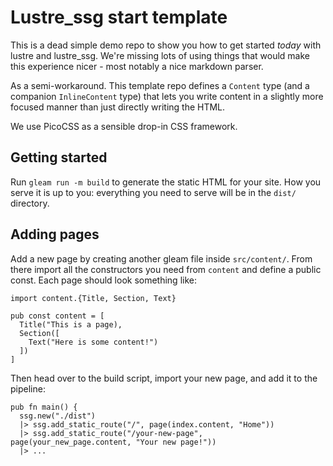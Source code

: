 # Lustre_ssg start template

This is a dead simple demo repo to show you how to get started _today_ with
lustre and lustre_ssg. We're missing lots of using things that would make this
experience nicer - most notably a nice markdown parser.

As a semi-workaround. This template repo defines a `Content` type (and a companion
`InlineContent` type) that lets you write content in a slightly more focused
manner than just directly writing the HTML.

We use PicoCSS as a sensible drop-in CSS framework.

## Getting started

Run `gleam run -m build` to generate the static HTML for your site. How you serve
it is up to you: everything you need to serve will be in the `dist/` directory.

## Adding pages

Add a new page by creating another gleam file inside `src/content/`. From there
import all the constructors you need from `content` and define a public const.
Each page should look something like:

```gleam
import content.{Title, Section, Text}

pub const content = [
  Title("This is a page),
  Section([
    Text("Here is some content!")
  ])
]
```

Then head over to the build script, import your new page, and add it to the
pipeline:

```gleam
pub fn main() {
  ssg.new("./dist")
  |> ssg.add_static_route("/", page(index.content, "Home"))
  |> ssg.add_static_route("/your-new-page", page(your_new_page.content, "Your new page!"))
  |> ...

```
